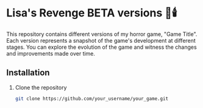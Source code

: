 # Lisa's Revenge BETA versions 🌌🕯️

This repository contains different versions of my horror game, "Game Title". Each version represents a snapshot of the game's development at different stages. You can explore the evolution of the game and witness the changes and improvements made over time.

## Installation

1. Clone the repository

   ```bash
   git clone https://github.com/your_username/your_game.git
